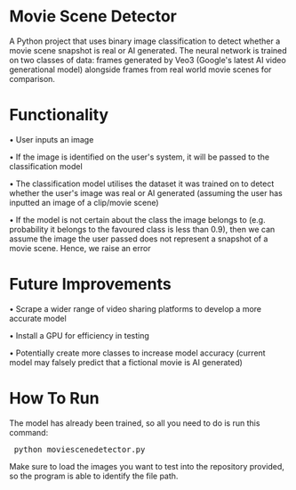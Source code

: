 # Movie Scene Detector

A Python project that uses binary image classification to detect whether a movie scene snapshot is real or AI generated. The neural network is trained on two classes of data: frames generated by Veo3 (Google's latest AI video generational model) alongside frames from real world movie scenes for comparison. 

# Functionality

• User inputs an image

• If the image is identified on the user's system, it will be passed to the classification model

• The classification model utilises the dataset it was trained on to detect whether the user's image was real or AI generated (assuming the user has inputted an image of a clip/movie scene)

•  If the model is not certain about the class the image belongs to (e.g. probability it belongs to the favoured class is less than 0.9), then we can assume the image the user passed does not represent a snapshot of a movie scene. Hence, we raise an error

# Future Improvements

• Scrape a wider range of video sharing platforms to develop a more accurate model

• Install a GPU for efficiency in testing

• Potentially create more classes to increase model accuracy (current model may falsely predict that a fictional movie is AI generated)

# How To Run

The model has already been trained, so all you need to do is run this command:

<pre> python moviescenedetector.py </pre>

Make sure to load the images you want to test into the repository provided, so the program is able to identify the file path.





